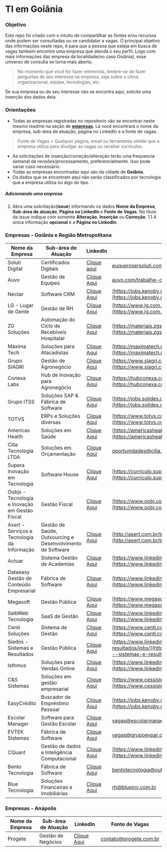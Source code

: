 # TI em Goiânia

### Objetivo

Este repo foi criado com o intuito de compartilhar as fontes e/ou recursos onde podem ser consultadas ou se candidatar a vagas. 
O principal objetivo das informações neste repo, é para que a pessoa que esteja em busca de vagas também encontre uma empresa que atenda o seu perfil. Logo com mais informações das empresa da localidade(no caso Goiânia), esse universo de consulta se torna mais aberto. 
> No momento que você for fazer entrevista, lembre-se de fazer perguntas de seu interesse na empresa, seja sobre o clima organizacional, equipe, tecnologias, etc.

Se sua empresa ou de seu interesse não se encontra aqui, solicite uma inserção dos dados dela. 


### Orientações

- Todas as empresas registradas no repositorio vão se encontrar neste mesmo readme na seção de **[empresas](#empresas)**. Lá você encontrará o nome da empresa, sub-área de atuação, página no LinkedIn e a fonte de vagas.
> Fonte de Vagas = Qualquer página, email ou ferramenta similar que a empresa utiliza para divulgar as vagas ou receber currículos. 
- As solicitações de inserção/correção/alteração terão uma frequencia semanal de revisões/processamento, preferencialmente. Isso pode variar caso necessário.
- Todas as empresas encontradas aqui são da cidade de **Goiânia**.
- Os dados que se encontram aqui não serão classificados por tecnologia que a empresa utiliza ou algo do tipo.

##### Adicionando uma empresa

1. Abra uma solicitação(**issue**) informando os dados **Nome da Empresa**, **Sub-área de atuação**, **Página no LinkedIn** e **Fonte de Vagas**. No titulo da issue indique com somente **Alteração**, **Inserção** ou **Correção**.
    1.1 A única informação **opcional** é a **Página no LinkedIn**.


### <a name="empresas"></a>Empresas - Goiânia e Região Metropolitana

Nome da Empresa | Sub-área de Atuação | LinkedIn | Fonte de Vagas
--- | --- | --- | ---
Soluti Digital | Certificados Digitais | [Clique aqui](https://www.linkedin.com/company/solutidigital/) | [euquerosersoluti.com.br](#euquerosersoluti.com.br)
Auvo | Gestão de Equipes | [Clique Aqui](https://www.linkedin.com/company/auvo-tecnologia/) | [auvo.com/trabalhe-conosco](https://www.auvo.com/trabalhe-conosco)
Nectar | Software CRM | [Clique Aqui](https://www.linkedin.com/company/nectarcrm/) | [https://jobs.kenoby.com/nectarcrm/](https://jobs.kenoby.com/nectarcrm/)
LG - Lugar de Gente | Gestão de RH | [Clique Aqui](https://www.linkedin.com/company/lglugardegente/) | [https://www.lg.com.br/trabalhe-na-lg](https://www.lg.com.br/trabalhe-na-lg)
ZG Soluções | Automação do Ciclo de Recebíveis Hospitalar | [Clique Aqui](https://www.linkedin.com/company/zg-solucoes/) | [https://materiais.zgsolucoes.com.br/zgteam](https://materiais.zgsolucoes.com.br/zgteam)
Máxima Tech | Soluções para Atacadistas | [Clique Aqui](https://www.linkedin.com/company/maximatechbr/) | [https://maximatech.com.br/trabalhe-conosco/](https://maximatech.com.br/trabalhe-conosco/)
Grupo SIAGRI | Gestão de Agronegócio | [Clique Aqui](https://www.linkedin.com/company/siagri/) | [https://www.siagri.com.br/seja-siagri](https://www.siagri.com.br/seja-siagri)
Conexa Labs | Hub de Inovação para Agronegócio | [Clique Aqui](https://www.linkedin.com/company/hubconexa/) | [https://hubconexa.com/conecte-se-tambem/](https://hubconexa.com/conecte-se-tambem/)
Grupo ITSS | Soluções SAP & Fábrica de Software | [Clique Aqui](https://www.linkedin.com/company/itsstecnologia/) | [https://jobs.solides.com/grupoitss](https://jobs.solides.com/grupoitss)
TOTVS | ERPs e Soluções diversas | [Clique Aqui](https://www.linkedin.com/company/totvs/) | [https://www.totvs.com/trabalhe-conosco/](https://www.totvs.com/trabalhe-conosco/)
Americas Health | Soluções em Saúde | [Clique Aqui](https://www.linkedin.com/company/americas-health/) | [https://americashealth.gupy.io/](https://americashealth.gupy.io/)
Cilia Tecnologia LTDA | Soluções em Orçamentação | [Clique Aqui](https://www.linkedin.com/company/cilia/) | [oportunidades@cilia.com.br](oportunidades@cilia.com.br)
Supera Inovação em Tecnologia | Software House | [Clique Aqui](https://www.linkedin.com/company/supera-tecnologia/) | [https://curriculo.supera.com.br/curriculo](https://curriculo.supera.com.br/curriculo)
Oobjs - Tecnologia e Inovação em Gestão Fiscal | Gestão Fiscal | [Clique Aqui](https://www.linkedin.com/company/oobj-tecnologia-da-informacao/) | [https://www.oobj.com.br/institucional/trabalhe-conosco](https://www.oobj.com.br/institucional/trabalhe-conosco)
Asert - Serviços e Tecnologia da Informação | Gestão de Saúde, Outsourcing e Desenvolvimento de Software | [Clique Aqui](https://www.linkedin.com/company/asert-serviços-e-tecnologia-da-informação/) | [http://asert.com.br/trabalhe-conosco/](http://asert.com.br/trabalhe-conosco/)
Actuar | Sistema Gestão de Academias | [Clique Aqui](https://www.linkedin.com/company/actuar-sistemas/) | [https://www.linkedin.com/company/actuar-sistemas/jobs/](https://www.linkedin.com/company/actuar-sistemas/jobs/)
Dataeasy Gestão de Conteúdo Empresarial | Fábrica de Software | [Clique Aqui](https://www.linkedin.com/company/dataeasy/) | [https://www.linkedin.com/company/dataeasy/jobs/](https://www.linkedin.com/company/dataeasy/jobs/)
Megasoft | Gestão Pública | [Clique Aqui](https://www.linkedin.com/company/megasoft-inform-tica/) | [https://www.megasoft.com.br/trabalhe-conosco](https://www.megasoft.com.br/trabalhe-conosco)
SaibWeb Tecnologia | SaaS de Gestão | [Clique Aqui](https://www.linkedin.com/company/saibwebtecnologia/) | [https://www.linkedin.com/company/saibwebtecnologia/jobs/](https://www.linkedin.com/company/saibwebtecnologia/jobs/)
Centi Soluções | Sistema de Gestão | [Clique Aqui](https://www.linkedin.com/company/centi-soluções/) | [https://www.centi.com.br/portal/contato/](https://www.centi.com.br/portal/contato/)
Siedos - Sistemas e Resultados | Gestão Pública | [Clique Aqui](https://www.linkedin.com/company/siedos---sistemas-e-resultados/) | [https://www.linkedin.com/company/siedos---sistemas-e-resultados/jobs/](https://www.linkedin.com/company/siedos---sistemas-e-resultados/jobs/)
Isthmus | Soluções para Vendas Online | [Clique Aqui](https://www.linkedin.com/company/isthmus-sistemas/) | [https://www.linkedin.com/company/isthmus-sistemas/jobs/](https://www.linkedin.com/company/isthmus-sistemas/jobs/)
C&S Sistemas | Soluções em gestão empresarial | [Clique Aqui](https://www.linkedin.com/company/c&s-sistemas-e-consultorias-ltda/?originalSubdomain=pt) | [https://www.cessistemas.com.br/trabalhe-conosco](https://www.cessistemas.com.br/trabalhe-conosco/)
EasyCrédito | Buscador de Empréstimo Pessoal | [Clique Aqui](https://www.linkedin.com/company/easycredito/) | [https://jobs.kenoby.com/easycredito](https://jobs.kenoby.com/easycredito)
Escolar Manager | Software para Gestão Escolar | [Clique Aqui](https://www.linkedin.com/in/escolar-manager-077884127/) | [vagas@escolarmanager.com.br](vagas@escolarmanager.com.br)
EVTEK Sistemas | Fábrica de Software | [Clique Aqui](https://www.linkedin.com/company/evtek-softwares/) | [vagas@grupoevpar.com.br](vagas@grupoevpar.com.br)
CQuant | Gestão de dados e Inteligência Computacional | [Clique Aqui](https://www.linkedin.com/company/cquantt/) | [https://www.linkedin.com/company/cquantt/jobs/](https://www.linkedin.com/company/cquantt/jobs/)
Bento Tecnologia | Fábrica de Software | [Clique Aqui](https://www.linkedin.com/company/bento-tecnologia/) | [bentotecnologia@outlook.com](bentotecnologia@outlook.com)
Blue Tecnologia | Soluções Financeiras e Imobiliárias | [Clique Aqui](https://www.linkedin.com/company/bluetecnologia) | [rh@blueinv.com.br](rh@blueinv.com.br)
### Empresas - Anápolis

Nome da Empresa | Sub-área de Atuação | LinkedIn | Fonte de Vagas
--- | --- | --- | ---
Progete | Gestão de Negócios | [Clique Aqui](https://www.linkedin.com/company/progete/) | [contato@progete.com.br](contato@progete.com.br)
